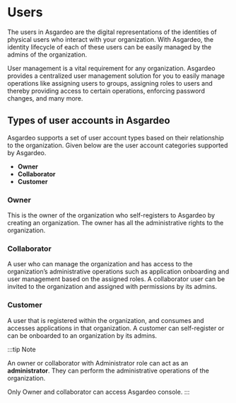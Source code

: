 # Users

The users in Asgardeo are the digital representations of the identities of physical users who interact with your 
organization. With Asgardeo, the identity lifecycle of each of these users can be easily managed by the admins of the 
organization.
  
User management is a vital requirement for any organization. Asgardeo provides a centralized user management solution
 for you to easily manage operations like assigning users to groups, assigning roles to users and thereby providing 
 access to certain operations, enforcing password changes, and many more.

## Types of user accounts in Asgardeo

Asgardeo supports a set of user account types based on their relationship to the organization. Given below are the 
user account categories supported by Asgardeo.
 - **Owner**
 - **Collaborator**
 - **Customer**
  
  
### Owner

This is the owner of the organization who self-registers to Asgardeo by creating an organization. The owner has all 
the administrative rights to the organization.

### Collaborator

A user who can manage the organization and has access to the organization’s administrative operations such as 
application onboarding and user management based on the assigned roles. A collaborator user can be invited to the organization and assigned with 
permissions by its admins.

### Customer

A user that is registered within the organization, and consumes and accesses applications in that organization. A 
customer can self-register or can be onboarded to an organization by its admins.

:::tip Note

  An owner or collaborator with Administrator role can act as an **administrator**. They can perform the administrative operations of the organization. <br>
  
  Only Owner and collaborator can access Asgardeo console. 
:::
